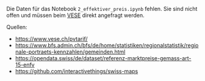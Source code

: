 Die Daten für das Notebook `2_effektiver_preis.ipynb` fehlen. Sie sind nicht offen und müssen beim [VESE](https://www.vese.ch/) direkt angefragt werden.

Quellen:
* https://www.vese.ch/pvtarif/
* https://www.bfs.admin.ch/bfs/de/home/statistiken/regionalstatistik/regionale-portraets-kennzahlen/gemeinden.html
* https://opendata.swiss/de/dataset/referenz-marktpreise-gemass-art-15-enfv
* https://github.com/interactivethings/swiss-maps